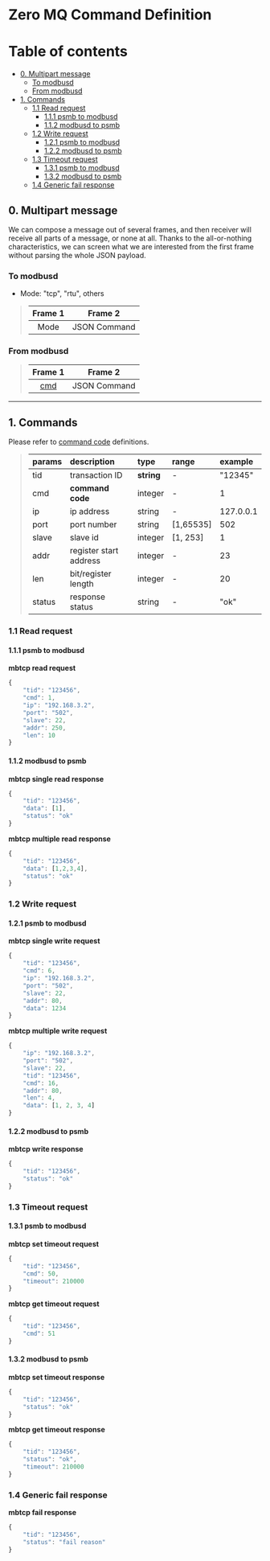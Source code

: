 # Zero MQ Command Definition

# Table of contents

<!-- TOC depthFrom:2 depthTo:2 insertAnchor:false orderedList:false updateOnSave:true withLinks:true -->

- [0. Multipart message](#0-multipart-message)
	- [To modbusd](#to-modbusd)
	- [From modbusd](#from-modbusd)
- [1. Commands](#1-commands)
	- [1.1 Read request](#11-read-request)
		- [1.1.1 psmb to modbusd](#111-psmb-to-modbusd)
		- [1.1.2 modbusd to psmb](#112-modbusd-to-psmb)
	- [1.2 Write request](#12-write-request)
		- [1.2.1 psmb to modbusd](#121-psmb-to-modbusd)
		- [1.2.2 modbusd to psmb](#122-modbusd-to-psmb)
	- [1.3 Timeout request](#13-timeout-request)
		- [1.3.1 psmb to modbusd](#131-psmb-to-modbusd)
		- [1.3.2 modbusd to psmb](#132-modbusd-to-psmb)
	- [1.4 Generic fail response](#14-generic-fail-response)

<!-- /TOC -->

## 0. Multipart message

We can compose a message out of several frames, and then receiver will receive all parts of a message, or none at all.
Thanks to the all-or-nothing characteristics, we can screen what we are interested from the first frame without parsing the whole JSON payload. 


### To modbusd

- Mode: "tcp", "rtu", others

>| Frame 1     |  Frame 2      |
>|:-----------:|:-------------:|
>| Mode        |  JSON Command |

### From modbusd

>| Frame 1                                                          |  Frame 2      |
>|:----------------------------------------------------------------:|:-------------:|
>| [cmd](https://github.com/taka-wang/modbusd#command-mapping-table)|  JSON Command |

---

## 1. Commands

Please refer to [command code](https://github.com/taka-wang/modbusd#command-mapping-table) definitions.

>| params   | description            | type          | range     | example           |
>|:---------|:-----------------------|:--------------|:----------|:------------------|
>| tid      | transaction ID         | **string**    | -         | "12345"           |
>| cmd      | **command code**       | integer       | -         | 1                 |
>| ip       | ip address             | string        | -         | 127.0.0.1         |
>| port     | port number            | string        | [1,65535] | 502               |
>| slave    | slave id               | integer       | [1, 253]  | 1                 |
>| addr     | register start address | integer       | -         | 23                |
>| len      | bit/register length    | integer       | -         | 20                |
>| status   | response status        | string        | -         | "ok"              |

### 1.1 Read request

#### 1.1.1 psmb to modbusd
**mbtcp read request**
```javascript
{
	"tid": "123456",
	"cmd": 1,
	"ip": "192.168.3.2",
	"port": "502",
	"slave": 22,
	"addr": 250,
	"len": 10
}
```

#### 1.1.2 modbusd to psmb
**mbtcp single read response**
```javascript
{
	"tid": "123456",
	"data": [1],
	"status": "ok"
}
```

**mbtcp multiple read response**
```javascript
{
	"tid": "123456",
	"data": [1,2,3,4],
	"status": "ok"
}
```

### 1.2 Write request

#### 1.2.1 psmb to modbusd
**mbtcp single write request**
```javascript
{
	"tid": "123456",
	"cmd": 6,
	"ip": "192.168.3.2",
	"port": "502",
	"slave": 22,
	"addr": 80,
	"data": 1234
}
```

**mbtcp multiple write request**
```javascript
{
	"ip": "192.168.3.2",
	"port": "502",
	"slave": 22,
	"tid": "123456",
	"cmd": 16,
	"addr": 80,
	"len": 4,
	"data": [1, 2, 3, 4]
}
```
#### 1.2.2 modbusd to psmb

**mbtcp write response**
```javascript
{
	"tid": "123456",
	"status": "ok"
}
```

### 1.3 Timeout request

#### 1.3.1 psmb to modbusd

**mbtcp set timeout request**
```javascript
{
	"tid": "123456",
	"cmd": 50,
	"timeout": 210000
}
```

**mbtcp get timeout request**
```javascript
{
	"tid": "123456",
	"cmd": 51
}
```

#### 1.3.2 modbusd to psmb

**mbtcp set timeout response**
```javascript
{
	"tid": "123456",
	"status": "ok"
}
```

**mbtcp get timeout response**
```javascript
{
	"tid": "123456",
	"status": "ok",
	"timeout": 210000
}
```
### 1.4 Generic fail response

**mbtcp fail response**
```javascript
{
	"tid": "123456",
	"status": "fail reason"
}
```